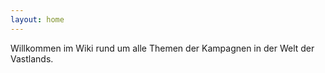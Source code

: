 ```yaml
---
layout: home
---
```


Willkommen im Wiki rund um alle Themen der Kampagnen in der Welt der Vastlands.